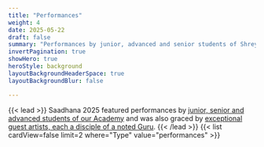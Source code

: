 ```yaml
---
title: "Performances"
weight: 4
date: 2025-05-22
draft: false
summary: "Performances by junior, advanced and senior students of Shreyasi Gopinath Dance Academy"
invertPagination: true
showHero: true
heroStyle: background
layoutBackgroundHeaderSpace: true
layoutBackgroundBlur: false

---
```

{{< lead >}}
Saadhana 2025 featured performances by [junior, senior and advanced students of our Academy](/2025/our_students/) and was also graced by [exceptional guest artists, each a disciple of a noted Guru](/2025/guest_artists).
{{< /lead >}}
{{< list cardView=false limit=2 where="Type" value="performances" >}}
